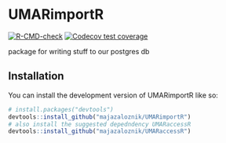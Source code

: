 
# UMARimportR

<!-- badges: start -->
[![R-CMD-check](https://github.com/majazaloznik/UMARimportR/actions/workflows/R-CMD-check.yaml/badge.svg)](https://github.com/majazaloznik/UMARimportR/actions/workflows/R-CMD-check.yaml)
[![Codecov test coverage](https://codecov.io/gh/majazaloznik/UMARimportR/graph/badge.svg)](https://app.codecov.io/gh/majazaloznik/UMARimportR)
<!-- badges: end -->

package for writing stuff to our postgres db

## Installation

You can install the development version of UMARimportR like so:

``` r
# install.packages("devtools")
devtools::install_github("majazaloznik/UMARimportR")
# also install the suggested depedndency UMARaccessR
devtools::install_github("majazaloznik/UMARaccessR")
```

